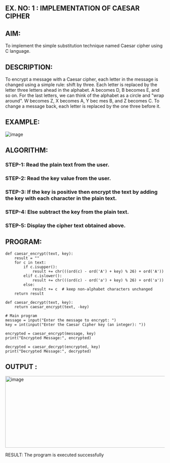 ## EX. NO: 1 : IMPLEMENTATION OF CAESAR CIPHER
 

## AIM:

To implement the simple substitution technique named Caesar cipher using C language.

## DESCRIPTION:

To encrypt a message with a Caesar cipher, each letter in the message is changed using a simple rule: shift by three. Each letter is replaced by the letter three letters ahead in the alphabet. A becomes D, B becomes E, and so on. For the last letters, we can think of the
alphabet as a circle and "wrap around". W becomes Z, X becomes A, Y bec mes B, and Z
becomes C. To change a message back, each letter is replaced by the one three before it.

## EXAMPLE:



![image](https://github.com/Hemamanigandan/CNS/assets/149653568/eb9c6c43-8c80-4cdd-b9d4-91705a311c79)

## ALGORITHM:

### STEP-1: Read the plain text from the user.
### STEP-2: Read the key value from the user.
### STEP-3: If the key is positive then encrypt the text by adding the key with each character in the plain text.
### STEP-4: Else subtract the key from the plain text.
### STEP-5: Display the cipher text obtained above.

## PROGRAM:
```
def caesar_encrypt(text, key):
    result = ""
    for c in text:
        if c.isupper():
            result += chr(((ord(c) - ord('A') + key) % 26) + ord('A'))
        elif c.islower():
            result += chr(((ord(c) - ord('a') + key) % 26) + ord('a'))
        else:
            result += c  # keep non-alphabet characters unchanged
    return result

def caesar_decrypt(text, key):
    return caesar_encrypt(text, -key)

# Main program
message = input("Enter the message to encrypt: ")
key = int(input("Enter the Caesar Cipher key (an integer): "))

encrypted = caesar_encrypt(message, key)
print("Encrypted Message:", encrypted)

decrypted = caesar_decrypt(encrypted, key)
print("Decrypted Message:", decrypted)

```
## OUTPUT :
<img width="646" height="226" alt="image" src="https://github.com/user-attachments/assets/2d14fe7f-dfdb-4c14-bcd9-774149eac9ef" />

RESULT:
The program is executed successfully
